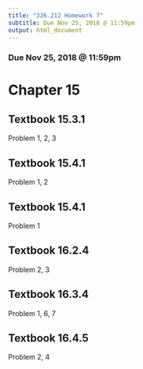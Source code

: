 ```yaml
---
title: "326.212 Homework 7"
subtitle: Due Nov 25, 2018 @ 11:59pm
output: html_document
---
```


### Due Nov 25, 2018 @ 11:59pm

# Chapter 15

## Textbook 15.3.1

Problem	1, 2, 3

## Textbook 15.4.1

Problem	1, 2

## Textbook 15.4.1

Problem 1

## Textbook 16.2.4

Problem 2, 3

## Textbook 16.3.4

Problem 1, 6, 7

## Textbook 16.4.5

Problem 2, 4



